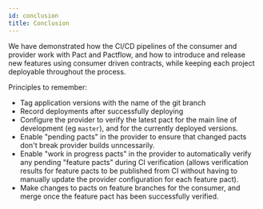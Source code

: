 ```yaml
---
id: conclusion
title: Conclusion
---
```


We have demonstrated how the CI/CD pipelines of the consumer and provider work with Pact and Pactflow, and how to introduce and release new features using consumer driven contracts, while keeping each project deployable throughout the process.

Principles to remember:
  * Tag application versions with the name of the git branch
  * Record deployments after successfully deploying
  * Configure the provider to verify the latest pact for the main line of development (eg `master`), and for the currently deployed versions.
  * Enable "pending pacts" in the provider to ensure that changed pacts don't break provider builds unncessarily.
  * Enable "work in progress pacts" in the provider to automatically verify any pending "feature pacts" during CI verification (allows verification results for feature pacts to be published from CI without having to manually update the provider configuration for each feature pact).
  * Make changes to pacts on feature branches for the consumer, and merge once the feature pact has been successfully verified.

<!-- This file has been synced from the pactflow/docs.pactflow.io repository. Please do not edit it directly. The URL of the source file can be found in the custom_edit_url value above -->

